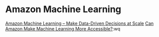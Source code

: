# Amazon Machine Learning

[Amazon Machine Learning – Make Data-Driven Decisions at Scale](https://aws.amazon.com/cn/blogs/aws/amazon-machine-learning-make-data-driven-decisions-at-scale/)
[Can Amazon Make Machine Learning More Accessible?](http://www.datanami.com/2015/04/13/can-amazon-make-machine-learning-more-accessible/):wq

